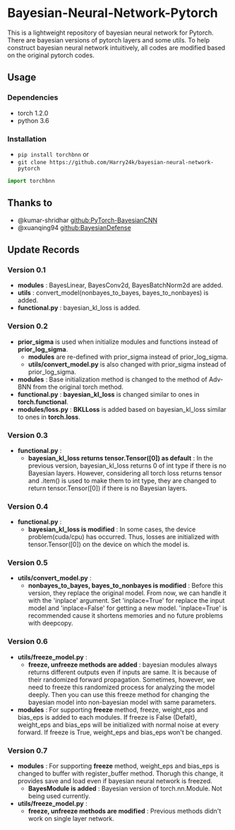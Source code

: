 # Bayesian-Neural-Network-Pytorch

This is a lightweight repository of bayesian neural network for Pytorch.
There are bayesian versions of pytorch layers and some utils.
To help construct bayesian neural network intuitively, all codes are modified based on the original pytorch codes.

## Usage

### Dependencies

- torch 1.2.0
- python 3.6

### Installation

- `pip install torchbnn` or
- `git clone https://github.com/Harry24k/bayesian-neural-network-pytorch`

```python
import torchbnn
```

## Thanks to

* @kumar-shridhar [github:PyTorch-BayesianCNN](https://github.com/kumar-shridhar/PyTorch-BayesianCNN)
* @xuanqing94 [github:BayesianDefense](https://github.com/xuanqing94/BayesianDefense)

## Update Records

### Version 0.1
* **modules** : BayesLinear, BayesConv2d, BayesBatchNorm2d are added.
* **utils** : convert_model(nonbayes_to_bayes, bayes_to_nonbayes) is added.
* **functional.py** : bayesian_kl_loss is added.

### Version 0.2
* **prior_sigma** is used when initialize modules and functions instead of **prior_log_sigma**.
	* **modules** are re-defined with prior_sigma instead of prior_log_sigma.
	* **utils/convert_model.py** is also changed with prior_sigma instead of prior_log_sigma.
* **modules** : Base initialization method is changed to the method of Adv-BNN from the original torch method.
* **functional.py** : **bayesian_kl_loss** is changed similar to ones in **torch.functional**.
* **modules/loss.py** : **BKLLoss** is added based on bayesian_kl_loss similar to ones in **torch.loss**.

### Version 0.3
* **functional.py** :
    * **bayesian_kl_loss returns tensor.Tensor([0]) as default** : In the previous version, bayesian_kl_loss returns 0 of int type if there is no Bayesian layers. However, considering all torch loss returns tensor and .item() is used to make them to int type, they are changed to return tensor.Tensor([0]) if there is no Bayesian layers.

### Version 0.4
* **functional.py** :
    * **bayesian_kl_loss is modified** : In some cases, the device problem(cuda/cpu) has occurred. Thus, losses are initialized with tensor.Tensor([0]) on the device on which the model is.
    
### Version 0.5
* **utils/convert_model.py** :
    * **nonbayes_to_bayes, bayes_to_nonbayes is modified** : Before this version, they replace the original model. From now, we can handle it with the 'inplace' argument. Set 'inplace=True' for replace the input model and 'inplace=False' for getting a new model. 'inplace=True' is recommended cause it shortens memories and no future problems with deepcopy.
    
### Version 0.6
* **utils/freeze_model.py** :
    * **freeze, unfreeze methods are added** : bayesian modules always returns different outputs even if inputs are same. It is because of their randomized forward propagation. Sometimes, however, we need to freeze this randomized process for analyzing the model deeply. Then you can use this freeze method for changing the bayesian model into non-bayesian model with same parameters.
* **modules** : For supporting **freeze** method, freeze, weight_eps and bias_eps is added to each modules. If freeze is False (Defalt), weight_eps and bias_eps will be initialized with normal noise at every forward. If freeze is True, weight_eps and bias_eps won't be changed. 

### Version 0.7
* **modules** : For supporting **freeze** method, weight_eps and bias_eps is changed to buffer with register_buffer method. Thorugh this change, it provides save and load even if bayesian neural network is freezed.
    * **BayesModule is added** : Bayesian version of torch.nn.Module. Not being used currently.
* **utils/freeze_model.py** :
    * **freeze, unfreeze methods are modified** : Previous methods didn't work on single layer network.